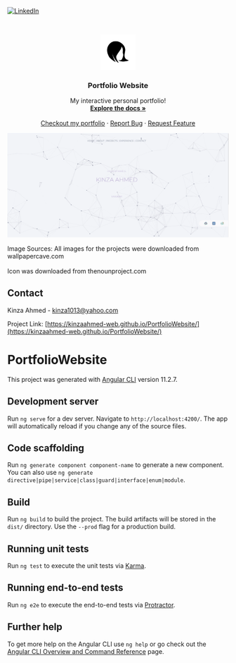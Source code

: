 [![LinkedIn][linkedin-shield]][linkedin-url]


<!-- PROJECT LOGO -->
<br />
<p align="center">
  <a href="https://kinzaahmed-web.github.io/PortfolioWebsite/">
    <img src="src/assets/logo.png" alt="Logo" width="80" height="80">
  </a>

  <h3 align="center">Portfolio Website</h3>

  <p align="center">
    My interactive personal portfolio!
    <br />
    <a href="https://kinzaahmed-web.github.io/PortfolioWebsite/"><strong>Explore the docs »</strong></a>
    <br />
    <br />
    <a href="https://kinzaahmed-web.github.io/PortfolioWebsite/#/">Checkout my portfolio</a>
    ·
    <a href="https://kinzaahmed-web.github.io/PortfolioWebsite/issues">Report Bug</a>
    ·
    <a href="https://kinzaahmed-web.github.io/PortfolioWebsite/issues">Request Feature</a>
  </p>
</p>

<p align="center">
  <img src="src/assets/home.PNG">
</p>

<p>Image Sources: All images for the projects were downloaded from wallpapercave.com <br></br>
Icon was downloaded from thenounproject.com</p>

<!-- CONTACT -->
## Contact

Kinza Ahmed  - kinza1013@yahoo.com

Project Link: [https://kinzaahmed-web.github.io/PortfolioWebsite/](https://kinzaahmed-web.github.io/PortfolioWebsite/)

<!-- MARKDOWN LINKS & IMAGES -->
[linkedin-shield]: https://img.shields.io/badge/-LinkedIn-black.svg?style=for-the-badge&logo=linkedin&colorB=555
[linkedin-url]: https://linkedin.com/in/kinzaahmed/
 

# PortfolioWebsite

This project was generated with [Angular CLI](https://github.com/angular/angular-cli) version 11.2.7.

## Development server

Run `ng serve` for a dev server. Navigate to `http://localhost:4200/`. The app will automatically reload if you change any of the source files.

## Code scaffolding

Run `ng generate component component-name` to generate a new component. You can also use `ng generate directive|pipe|service|class|guard|interface|enum|module`.

## Build

Run `ng build` to build the project. The build artifacts will be stored in the `dist/` directory. Use the `--prod` flag for a production build.

## Running unit tests

Run `ng test` to execute the unit tests via [Karma](https://karma-runner.github.io).

## Running end-to-end tests

Run `ng e2e` to execute the end-to-end tests via [Protractor](http://www.protractortest.org/).

## Further help

To get more help on the Angular CLI use `ng help` or go check out the [Angular CLI Overview and Command Reference](https://angular.io/cli) page.

